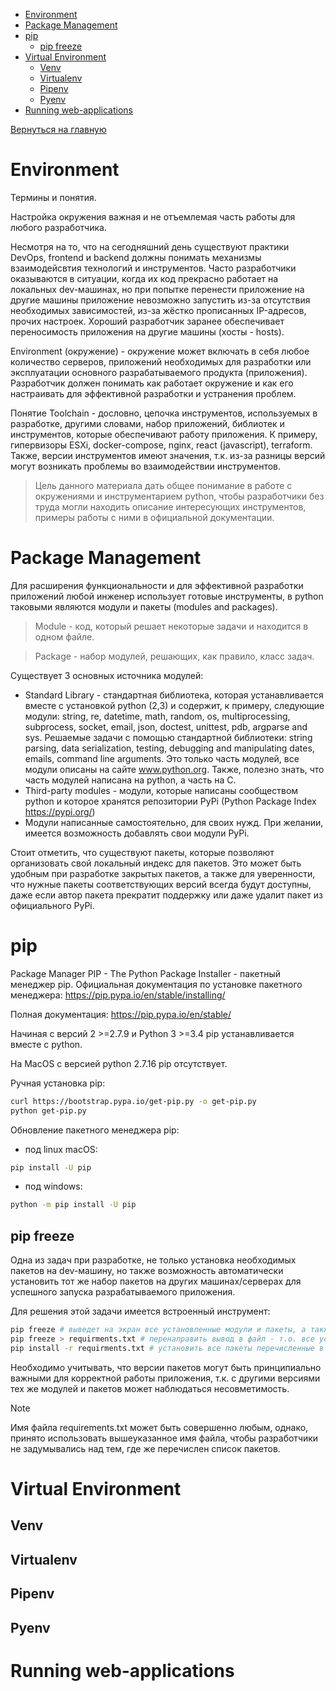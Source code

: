 - [Environment](#environment)
- [Package Management](#package-management)
- [pip](#pip)
  - [pip freeze](#pip-freeze)
- [Virtual Environment](#virtual-environment)
  - [Venv](#venv)
  - [Virtualenv](#virtualenv)
  - [Pipenv](#pipenv)
  - [Pyenv](#pyenv)
- [Running web-applications](#running-web-applications)

[Вернуться на главную](./README.md)

# Environment
Термины и понятия.

Настройка окружения важная и не отъемлемая часть работы для любого разработчика.

Несмотря на то, что на сегодняшний день существуют практики DevOps, frontend и backend должны понимать механизмы взаимодейсвтия технологий и инструментов. Часто разработчики оказываются в ситуации, когда их код прекрасно работает на локальных dev-машинах, но при попытке перенести приложение на другие машины приложение невозможно запустить из-за отсутствия необходимых зависимостей, из-за жёстко прописанных IP-адресов, прочих настроек. Хороший разработчик заранее обеспечивает переносимость приложения на другие машины (хосты - hosts).

Environment (окружение) - окружение может включать в себя любое количество серверов, приложений необходимых для разработки или эксплуатации основного разрабатываемого продукта (приложения). Разработчик должен понимать как работает окружение и как его настраивать для эффективной разработки и устранения проблем.

Понятие Toolchain - дословно, цепочка инструментов, используемых в разработке, другими словами, набор приложений, библиотек и инструментов, которые обеспечивают работу приложения. К примеру, гипервизоры ESXi, docker-compose, nginx, react (javascript), terraform. Также, версии инструментов имеют значения, т.к. из-за разницы версий могут возникать проблемы во взаимодействии инструментов.

> Цель данного материала дать общее понимание в работе с окружениями и инструментарием python, чтобы разработчики без труда могли находить описание интересующих инструментов, примеры работы с ними в официальной документации.

# Package Management
Для расширения функциональности и для эффективной разработки приложений любой инженер использует готовые инструменты, в python таковыми являются модули и пакеты (modules and packages).
>Module - код, который решает некоторые задачи и находится в одном файле.

>Package - набор модулей, решающих, как правило, класс задач.

Существует 3 основных источника модулей:
- Standard Library - стандартная библиотека, которая устанавливается вместе с установкой python (2,3) и содержит, к примеру, следующие модули: string, re, datetime, math, random, os, multiprocessing, subprocess, socket, email, json, doctest, unittest, pdb, argparse and sys.
Решаемые задачи с помощью стандартной библиотеки: string parsing, data serialization, testing, debugging and manipulating dates, emails, command line arguments.
Это только часть модулей, все модули описаны на сайте www.python.org. Также, полезно знать, что часть модулей написана на python, а часть на C.
- Third-party modules - модули, которые написаны сообществом python и которое хранятся репозитории PyPi (Python Package Index https://pypi.org/)
- Модули написанные самостоятельно, для своих нужд. При желании, имеется возможность добавлять свои модули PyPi.

Стоит отметить, что существуют пакеты, которые позволяют организовать свой локальный индекс для пакетов. Это может быть удобным при разработке закрытых пакетов, а также для уверенности, что нужные пакеты соответствующих версий всегда будут доступны, даже если автор пакета прекратит поддержку или даже удалит пакет из официального PyPi.

# pip
Package Manager PIP - The Python Package Installer - пакетный менеджер pip.
Официальная документация по установке пакетного менеджера: https://pip.pypa.io/en/stable/installing/

Полная документация: https://pip.pypa.io/en/stable/

Начиная с версий 2 >=2.7.9 и Python 3 >=3.4 pip устанавливается вместе с python.

На MacOS с версией python 2.7.16 pip отсутствует.

Ручная установка pip:
```bash
curl https://bootstrap.pypa.io/get-pip.py -o get-pip.py
python get-pip.py
```

Обновление пакетного менеджера pip:
- под linux macOS:
```bash
pip install -U pip
```
- под windows:
```bash
python -m pip install -U pip
```

## pip freeze
Одна из задач при разработке, не только установка необходимых пакетов на dev-машину, но также возможность автоматически установить тот же набор пакетов на других машинах/серверах для успешного запуска разрабатываемого приложения.

Для решения этой задачи имеется встроенный инструмент:
```bash
pip freeze # выведет на экран все установленные модули и пакеты, а также их версии
pip freeze > requirments.txt # перенаправить вывод в файл - т.о. все установленные модули и пакеты будут записаны в файл
pip install -r requirments.txt # установить все пакеты перечисленные в файле requirments.txt с учётом версий
```
Необходимо учитывать, что версии пакетов могут быть принципиально важными для корректной работы приложения, т.к. с другими версиями тех же модулей и пакетов может наблюдаться несовметимость.

> [!NOTE]
>  Имя файла requirements.txt может быть совершенно любым, однако, принято использовать вышеуказанное имя файла, чтобы разработчики не задумывались над тем, где же перечислен список пакетов.


# Virtual Environment
## Venv
## Virtualenv
## Pipenv
## Pyenv

# Running web-applications
